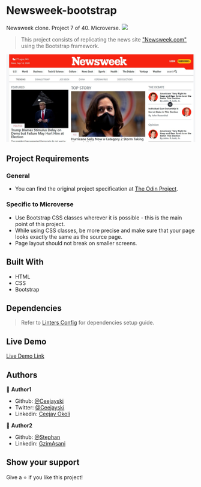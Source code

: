 # Newsweek-bootstrap
Newsweek clone. Project 7 of 40. Microverse.
![](https://img.shields.io/badge/Microverse-blueviolet)

> This project consists of replicating the news site ["Newsweek.com"](https://www.newsweek.com/) using the Bootstrap framework.

![screenshot](./images/screenshot.png)

## Project Requirements

### General
- You can find the original project specification at [The Odin Project](https://www.theodinproject.com/courses/html5-and-css3/lessons/using-bootstrap).

### Specific to Microverse
- Use Bootstrap CSS classes wherever it is possible - this is the main point of this project.
- While using CSS classes, be more precise and make sure that your page looks exactly the same as the source page.
- Page layout should not break on smaller screens.

## Built With

- HTML
- CSS
- Bootstrap

## Dependencies

> Refer to [Linters Config](https://github.com/eananti/linters-config/tree/master/html-css) for dependencies setup guide.

## Live Demo

[Live Demo Link](https://ecstatic-snyder-879536.netlify.app)

## Authors

👤 **Author1**

- Github: [@Ceejayski](https://github.com/ceejayski)
- Twitter: [@Ceejayski](https://twitter.com/ceejayski1)
- Linkedin: [Ceejay Okoli](https://www.linkedin.com/in/okolichijioke/)

👤 **Author2**

- Github: [@Stephan](https://github.com/sneeu-leeu)
- Linkedin: [GzimAsani](https://www.linkedin.com/in/stephan-annandale-a4b4931a9/)

## Show your support

Give a ⭐️ if you like this project!
